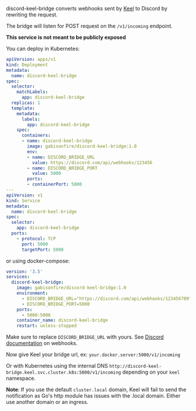 discord-keel-bridge converts webhooks sent by [Keel](https://keel.sh/) to Discord by rewriting the request.

The bridge will listen for POST request on the  `/v1/incoming` endpoint.

**This service is not meant to be publicly exposed**

You can deploy in Kubernetes:

```yaml
apiVersion: apps/v1
kind: Deployment
metadata:
  name: discord-keel-bridge
spec:
  selector:
    matchLabels:
      app: discord-keel-bridge
  replicas: 1
  template:
    metadata:
      labels:
        app: discord-keel-bridge
    spec:
      containers:
      - name: discord-keel-bridge
        image: gabisonfire/discord-keel-bridge:1.0
        env:
        - name: DISCORD_BRIDGE_URL
          value: https://discord.com/api/webhooks/123456
        - name: DISCORD_BRIDGE_PORT
          value: 5000
        ports:
        - containerPort: 5000
---
apiVersion: v1
kind: Service
metadata:
  name: discord-keel-bridge
spec:
  selector:
    app: discord-keel-bridge
  ports:
    - protocol: TCP
      port: 5000
      targetPort: 5000
```

or using docker-compose:
```yaml
version: '3.5'
services:
  discord-keel-bridge:
    image: gabisonfire/discord-keel-bridge:1.0
    environment:
      - DISCORD_BRIDGE_URL="https://discord.com/api/webhooks/123456789"
      - DISCORD_BRIDGE_PORT=5000
    ports:
      - 5000:5000
    container_name: discord-keel-bridge
    restart: unless-stopped
```
Make sure to replace `DISCORD_BRIDGE_URL` with yours.
See [Discord documentation](https://support.discord.com/hc/en-us/articles/228383668-Intro-to-Webhooks) on webhooks.

Now give Keel your bridge url, ex: `your.docker.server:5000/v1/incoming`

Or with Kubernetes using the internal DNS `http://discord-keel-bridge.keel.svc.cluster.k8s:5000/v1/incoming` depending on your `keel` namespace.

**Note**: If you use the default `cluster.local` domain, Keel will fail to send the notification as Go's http module has issues with the  .local domain. Either use another domain or an ingress.

